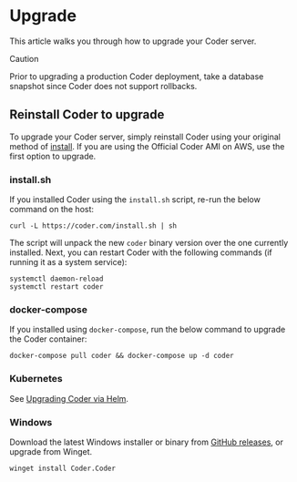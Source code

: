 # Upgrade

This article walks you through how to upgrade your Coder server.

> [!CAUTION]
> Prior to upgrading a production Coder deployment, take a database snapshot since
> Coder does not support rollbacks.

## Reinstall Coder to upgrade

<div class="tabs">

To upgrade your Coder server, simply reinstall Coder using your original method
of [install](../install). If you are using the Official Coder AMI on AWS, use the
first option to upgrade.

### install.sh

If you installed Coder using the `install.sh` script, re-run the below command
on the host:

```shell
curl -L https://coder.com/install.sh | sh
```

The script will unpack the new `coder` binary version over the one currently
installed. Next, you can restart Coder with the following commands (if running
it as a system service):

```shell
systemctl daemon-reload
systemctl restart coder
```

### docker-compose

If you installed using `docker-compose`, run the below command to upgrade the
Coder container:

```shell
docker-compose pull coder && docker-compose up -d coder
```

### Kubernetes

See
[Upgrading Coder via Helm](../install/kubernetes.md#upgrading-coder-via-helm).

### Windows

Download the latest Windows installer or binary from
[GitHub releases](https://github.com/coder/coder/releases/latest), or upgrade
from Winget.

```pwsh
winget install Coder.Coder
```

</div>
